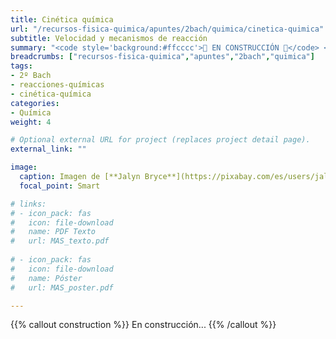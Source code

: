 ```yaml
---
title: Cinética química
url: "/recursos-fisica-quimica/apuntes/2bach/quimica/cinetica-quimica"
subtitle: Velocidad y mecanismos de reacción
summary: "<code style='background:#ffcccc'>🚧 EN CONSTRUCCIÓN 🚧</code> <br> Velocidad de reacción. Ecuaciones cinéticas. Orden de reacción. Mecanismos de reacción."
breadcrumbs: ["recursos-fisica-quimica","apuntes","2bach","quimica"]
tags:
- 2º Bach
- reacciones-químicas
- cinética-química
categories:
- Química
weight: 4

# Optional external URL for project (replaces project detail page).
external_link: ""

image:
  caption: Imagen de [**Jalyn Bryce**](https://pixabay.com/es/users/jalynbryce-5426636/) en [Pixabay](https://pixabay.com/es/)
  focal_point: Smart

# links:
# - icon_pack: fas
#   icon: file-download
#   name: PDF Texto
#   url: MAS_texto.pdf
  
# - icon_pack: fas
#   icon: file-download
#   name: Póster
#   url: MAS_poster.pdf

---
```


{{% callout construction %}}
En construcción...
{{% /callout %}}